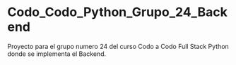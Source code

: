 # Codo_Codo_Python_Grupo_24_Backend
Proyecto para el grupo numero 24 del curso Codo a Codo Full Stack Python donde se implementa el Backend.
